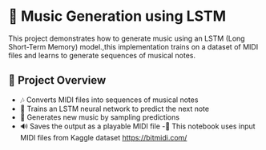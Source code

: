 # 🎵 Music Generation using LSTM

This project demonstrates how to generate music using an LSTM (Long Short-Term Memory) model.,this implementation trains on a dataset of MIDI files and learns to generate sequences of musical notes.

## 📌 Project Overview

- 🎶 Converts MIDI files into sequences of musical notes
- 🧠 Trains an LSTM neural network to predict the next note
- 🎼 Generates new music by sampling predictions
- 🔊 Saves the output as a playable MIDI file
-🎵 This notebook uses input MIDI files from  Kaggle dataset https://bitmidi.com/



